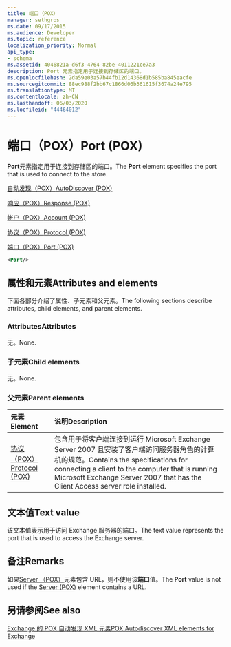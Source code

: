 ```yaml
---
title: 端口（POX）
manager: sethgros
ms.date: 09/17/2015
ms.audience: Developer
ms.topic: reference
localization_priority: Normal
api_type:
- schema
ms.assetid: 4046821a-d6f3-4764-82be-4011221ce7a3
description: Port 元素指定用于连接到存储区的端口。
ms.openlocfilehash: 2da59e03a57b44fb12d14368d1b585ba845eacfe
ms.sourcegitcommit: 88ec988f2bb67c1866d06b361615f3674a24e795
ms.translationtype: MT
ms.contentlocale: zh-CN
ms.lasthandoff: 06/03/2020
ms.locfileid: "44464012"
---
```

# <a name="port-pox"></a><span data-ttu-id="373dd-103">端口（POX）</span><span class="sxs-lookup"><span data-stu-id="373dd-103">Port (POX)</span></span>

<span data-ttu-id="373dd-104">**Port**元素指定用于连接到存储区的端口。</span><span class="sxs-lookup"><span data-stu-id="373dd-104">The **Port** element specifies the port that is used to connect to the store.</span></span> 
  
[<span data-ttu-id="373dd-105">自动发现（POX）</span><span class="sxs-lookup"><span data-stu-id="373dd-105">AutoDiscover (POX)</span></span>](autodiscover-pox.md)
  
[<span data-ttu-id="373dd-106">响应（POX）</span><span class="sxs-lookup"><span data-stu-id="373dd-106">Response (POX)</span></span>](response-pox.md)
  
[<span data-ttu-id="373dd-107">帐户（POX）</span><span class="sxs-lookup"><span data-stu-id="373dd-107">Account (POX)</span></span>](account-pox.md)
  
[<span data-ttu-id="373dd-108">协议（POX）</span><span class="sxs-lookup"><span data-stu-id="373dd-108">Protocol (POX)</span></span>](protocol-pox.md)
  
[<span data-ttu-id="373dd-109">端口（POX）</span><span class="sxs-lookup"><span data-stu-id="373dd-109">Port (POX)</span></span>](port-pox.md)
  
```xml
<Port/>
```

## <a name="attributes-and-elements"></a><span data-ttu-id="373dd-110">属性和元素</span><span class="sxs-lookup"><span data-stu-id="373dd-110">Attributes and elements</span></span>

<span data-ttu-id="373dd-111">下面各部分介绍了属性、子元素和父元素。</span><span class="sxs-lookup"><span data-stu-id="373dd-111">The following sections describe attributes, child elements, and parent elements.</span></span>
  
### <a name="attributes"></a><span data-ttu-id="373dd-112">Attributes</span><span class="sxs-lookup"><span data-stu-id="373dd-112">Attributes</span></span>

<span data-ttu-id="373dd-113">无。</span><span class="sxs-lookup"><span data-stu-id="373dd-113">None.</span></span>
  
### <a name="child-elements"></a><span data-ttu-id="373dd-114">子元素</span><span class="sxs-lookup"><span data-stu-id="373dd-114">Child elements</span></span>

<span data-ttu-id="373dd-115">无。</span><span class="sxs-lookup"><span data-stu-id="373dd-115">None.</span></span>
  
### <a name="parent-elements"></a><span data-ttu-id="373dd-116">父元素</span><span class="sxs-lookup"><span data-stu-id="373dd-116">Parent elements</span></span>

|<span data-ttu-id="373dd-117">**元素**</span><span class="sxs-lookup"><span data-stu-id="373dd-117">**Element**</span></span>|<span data-ttu-id="373dd-118">**说明**</span><span class="sxs-lookup"><span data-stu-id="373dd-118">**Description**</span></span>|
|:-----|:-----|
|[<span data-ttu-id="373dd-119">协议（POX）</span><span class="sxs-lookup"><span data-stu-id="373dd-119">Protocol (POX)</span></span>](protocol-pox.md) <br/> |<span data-ttu-id="373dd-120">包含用于将客户端连接到运行 Microsoft Exchange Server 2007 且安装了客户端访问服务器角色的计算机的规范。</span><span class="sxs-lookup"><span data-stu-id="373dd-120">Contains the specifications for connecting a client to the computer that is running Microsoft Exchange Server 2007 that has the Client Access server role installed.</span></span>  <br/> |
   
## <a name="text-value"></a><span data-ttu-id="373dd-121">文本值</span><span class="sxs-lookup"><span data-stu-id="373dd-121">Text value</span></span>

<span data-ttu-id="373dd-122">该文本值表示用于访问 Exchange 服务器的端口。</span><span class="sxs-lookup"><span data-stu-id="373dd-122">The text value represents the port that is used to access the Exchange server.</span></span>
  
## <a name="remarks"></a><span data-ttu-id="373dd-123">备注</span><span class="sxs-lookup"><span data-stu-id="373dd-123">Remarks</span></span>

<span data-ttu-id="373dd-124">如果[Server （POX）](server-pox.md)元素包含 URL，则不使用该**端口**值。</span><span class="sxs-lookup"><span data-stu-id="373dd-124">The **Port** value is not used if the [Server (POX)](server-pox.md) element contains a URL.</span></span> 
  
## <a name="see-also"></a><span data-ttu-id="373dd-125">另请参阅</span><span class="sxs-lookup"><span data-stu-id="373dd-125">See also</span></span>



[<span data-ttu-id="373dd-126">Exchange 的 POX 自动发现 XML 元素</span><span class="sxs-lookup"><span data-stu-id="373dd-126">POX Autodiscover XML elements for Exchange</span></span>](pox-autodiscover-xml-elements-for-exchange.md)

